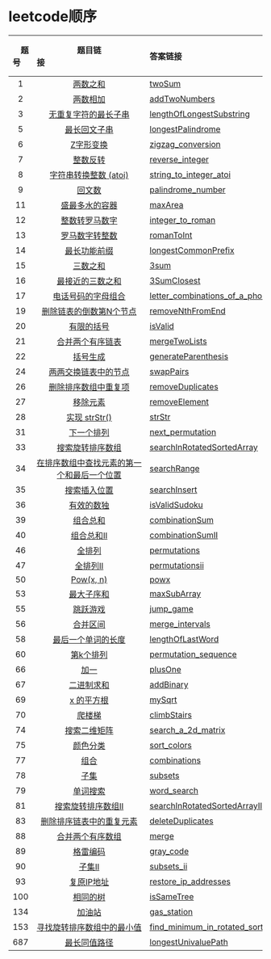 
# leetcode顺序
| &emsp;题号&emsp; | 题目链接&emsp;&emsp;&emsp;&emsp;&emsp;&emsp;&emsp;&emsp;&emsp;&emsp;&emsp;&emsp;| 答案链接&emsp;&emsp;&emsp;&emsp;&emsp;&emsp;&emsp;&emsp;&emsp;&emsp;&emsp;&emsp;| &emsp;难度&emsp; | &emsp;完成度&emsp;  |
| :--: | :--: | :----------------------------------------------------------- | :-----------------------------------------------------------  | :------: |
|  1| [两数之和](https://leetcode-cn.com/problems/two-sum/) | [twoSum](./array/leetcode/easy/twoSum.h) | <font color=green>easy</font> | ✅ |
|  2| [两数相加](https://leetcode-cn.com/problems/add-two-numbers/) | [addTwoNumbers](./linkedList/leetcode/medium/addTwoNumbers.h) | <font color=orange> medium </font> | ✅ |
|  3| [无重复字符的最长子串](https://leetcode-cn.com/problems/longest-substring-without-repeating-characters/) | [lengthOfLongestSubstring](./string/leetcode/medium/lengthOfLongestSubstring.h) | <font color=orange> medium </font> | ✅ |
|  5| [最长回文子串](https://leetcode-cn.com/problems/longest-palindromic-substring/) | [longestPalindrome](./string/leetcode/medium/longestPalindrome.h) | <font color=orange> medium </font>| ✅ |
|  6| [Z字形变换](https://leetcode-cn.com/problems/zigzag-conversion/) | [zigzag_conversion](./string/leetcode/medium/zigzag_conversion.h) | <font color=orange> medium </font>| ✅ |
|  7| [整数反转](https://leetcode-cn.com/problems/reverse-integer/) | [reverse_integer](./other/leetcode/easy/reverse_integer.h) | <font color=green>easy</font> | ✅ |
|  8| [字符串转换整数 (atoi)](https://leetcode-cn.com/problems/string-to-integer-atoi/) | [string_to_integer_atoi](./string/leetcode/medium/string_to_integer_atoi.h) | <font color=orange> medium </font> | ✅ |
|  9| [回文数](https://leetcode-cn.com/problems/palindrome-number/) | [palindrome_number](./other/leetcode/easy/palindrome_number.h) | <font color=green>easy</font> | ✅ |
|  11  | [盛最多水的容器](https://leetcode-cn.com/problems/container-with-most-water/) | [maxArea](./array/leetcode/maxArea.h) | <font color=orange> medium </font> | ✅ |
|  12  | [整数转罗马数字](https://leetcode-cn.com/problems/integer-to-roman/) | [integer_to_roman](./string/leetcode/medium/integer_to_roman.h) | <font color=orange> medium </font> | ✅ |
|  13| [罗马数字转整数](https://leetcode-cn.com/problems/roman-to-integer/) | [romanToInt](./string/leetcode/easy/romanToInt.h) | <font color=green>easy</font> | ✅ |
|  14| [最长功能前缀](https://leetcode-cn.com/problems/longest-common-prefix/) | [longestCommonPrefix](./string/leetcode/easy/longestCommonPrefix.h) | <font color=green>easy</font> | ✅ |
|  15  | [三数之和](https://leetcode-cn.com/problems/3sum/) | [3sum](./array/leetcode/medium/3sum.h) | <font color=orange> medium </font> | ✅ |
|  16  | [最接近的三数之和](https://leetcode-cn.com/problems/3sum-closest) | [3SumClosest](./array/leetcode/medium/3SumClosest.h) | <font color=orange> medium </font> | ✅ |
|  17  | [电话号码的字母组合](https://leetcode-cn.com/problems/letter-combinations-of-a-phone-number/) | [letter_combinations_of_a_phone_number](./backtracking/leetcode/medium/letter_combinations_of_a_phone_number.h) | <font color=orange> medium </font> | ✅ |
|  19  | [		删除链表的倒数第N个节点](https://leetcode-cn.com/problems/remove-nth-node-from-end-of-list)| [removeNthFromEnd](./linkedList/leetcode/removeNthFromEnd.h) | <font color=orange> medium </font>| ✅ |
|  20   | [有限的括号](https://leetcode-cn.com/problems/valid-parentheses/)| [isValid](./stack+queue/leetcode/easy/isValid.h) | <font color=green>easy</font> | ✅ |
|  21   | [合并两个有序链表](https://leetcode-cn.com/problems/merge-two-sorted-lists)| [mergeTwoLists](./linkedList/leetcode/easy/mergeTwoLists.h) | <font color=green>easy</font>  | ✅  |
|  22   | [括号生成](https://leetcode-cn.com/problems/generate-parentheses/)| [generateParenthesis](./recursion/leetcode/medium/generateParenthesis.h) | <font color=orange> medium </font> | ✅ |
|  24   | [两两交换链表中的节点](https://leetcode-cn.com/problems/swap-nodes-in-pairs)| [swapPairs](./linkedList/leetcode/medium/swapPairs.h) | <font color=orange> medium </font> | ✅ |
|  26  | [删除排序数组中重复项](https://leetcode-cn.com/problems/remove-duplicates-from-sorted-array/) | [removeDuplicates](./array/leetcode/easy/removeDuplicates.h)  | <font color=green>easy</font> | ✅ |
|  27  | [移除元素](https://leetcode-cn.com/problems/remove-element/submissions/) | [removeElement](./array/leetcode/easy/removeElement.h)  | <font color=green>easy</font> | ✅ |
|  28| [实现 strStr()](https://leetcode-cn.com/problems/implement-strstr/) | [strStr](./string/leetcode/easy/strStr.h) | <font color=green>easy</font> | ✅ |
|  31| [下一个排列](https://leetcode-cn.com/problems/next-permutation/) | [next_permutation](./other/leetcode/medium/next_permutation.h) | <font color=orange> medium </font>| ✅ |
|  33   | [搜索旋转排序数组](https://leetcode-cn.com/problems/search-in-rotated-sorted-array)| [searchInRotatedSortedArray](./bsearch/leetcode/medium/searchInRotatedSortedArray.h) |  <font color=orange> medium </font> | ✅|
|  34   | [在排序数组中查找元素的第一个和最后一个位置](https://leetcode-cn.com/problems/find-first-and-last-position-of-element-in-sorted-array/)| [searchRange](./bsearch/leetcode/medium/searchRange.h) |  <font color=orange> medium </font> | ✅|
|  35  | [搜索插入位置](https://leetcode-cn.com/problems/search-insert-position/) | [searchInsert](./array/leetcode/easy/searchInsert.h)  | <font color=green>easy</font> | ✅ |
|  36   | [有效的数独](https://leetcode-cn.com/problems/valid-sudoku/)| [isValidSudoku](./other/leetcode/medium/isValidSudoku.h) |  <font color=orange> medium </font> | ✅|
|  39   | [组合总和](https://leetcode-cn.com/problems/combination-sum/)| [combinationSum](./backtracking/leetcode/medium/combinationSum.h) |  <font color=orange> medium </font> | ✅|
|  40   | [组合总和II](https://leetcode-cn.com/problems/combination-sum-ii/)| [combinationSumII](./backtracking/leetcode/medium/combinationSumII.h) |  <font color=orange> medium </font> | ✅|
|  46   | [全排列](https://leetcode-cn.com/problems/permutations/)| [permutations](./backtracking/leetcode/medium/permutations.h) |  <font color=orange> medium </font> | ✅|
|  47   | [全排列II](https://leetcode-cn.com/problems/permutations-ii/)| [permutationsii](./backtracking/leetcode/medium/permutationsii.h) |  <font color=orange> medium </font> | ✅|
|  50 | [Pow(x, n)](https://leetcode-cn.com/problems/powx-n/solution/powx-n-by-leetcode/) | [powx](./bsearch/leetcode/medium/powx.h) | <font color=orange> medium </font> | ✅ |
|  53  | [最大子序和](https://leetcode-cn.com/problems/maximum-subarray/) | [maxSubArray](./array/leetcode/easy/maxSubArray.h)  | <font color=green>easy</font> | ✅ |
|  55  | [跳跃游戏](https://leetcode-cn.com/problems/jump-game/) | [jump_game](./greed/leetcode/medium/jump_game.h) | <font color=orange> medium </font>  | ✅ |
|  56  | [合并区间](https://leetcode-cn.com/problems/merge-intervals/) | [merge_intervals](./sort/leetcode/merge_intervals.h) | <font color=orange> medium </font> | ✅ |
|  58| [最后一个单词的长度](https://leetcode-cn.com/problems/length-of-last-word) | [lengthOfLastWord](./string/leetcode/easy/lengthOfLastWord.h) | <font color=green>easy</font> | ✅ |
|  60   | [第k个排列](https://leetcode-cn.com/problems/permutation-sequence/)| [permutation_sequence](./backtracking/leetcode/medium/permutation_sequence.h) |  <font color=orange> medium </font> | ✅|
|  66  | [加一](https://leetcode-cn.com/problems/plus-one/) | [plusOne](./array/leetcode/easy/plusOne.h) | <font color=green>easy</font> | ✅ |
|  67  | [二进制求和](https://leetcode-cn.com/problems/add-binary/) | [addBinary](./array/leetcode/easy/addBinary.h) | <font color=green>easy</font> | ✅ |
|  69   | [x 的平方根](https://leetcode-cn.com/problems/sqrtx/%E2%80%A8)| [mySqrt](./bsearch/leetcode/mySqrt.h) | <font color=green>easy</font> | ✅ |
|  70   | [爬楼梯](https://leetcode-cn.com/problems/climbing-stairs/)| [climbStairs](./dp/leetcode/easy/climbStairs.h) | <font color=green>easy</font> | ✅ |
|  74 | [搜索二维矩阵](https://leetcode-cn.com/problems/search-a-2d-matrix/) | [search_a_2d_matrix](./bsearch/leetcode/medium/search_a_2d_matrix.h) | <font color=orange> medium </font> | ✅ |
|  75  | [颜色分类](https://leetcode-cn.com/problems/sort-colors/) | [sort_colors](./sort/leetcode/sort_colors.h) | <font color=orange> medium </font> | ✅ |
|  77   | [组合](https://leetcode-cn.com/problems/combinations/)| [combinations](./backtracking/leetcode/medium/combinations.h) |  <font color=orange> medium </font> | ✅|
|  78   | [子集](https://leetcode-cn.com/problems/subsets/)| [subsets](./backtracking/leetcode/medium/subsets.h) |  <font color=orange> medium </font> | ✅|
|  79   | [单词搜索](https://leetcode-cn.com/problems/word-search/)| [word_search](./backtracking/leetcode/medium/word_search.h) |  <font color=orange> medium </font> | ✅|
|  81 | [搜索旋转排序数组II](https://leetcode-cn.com/problems/search-in-rotated-sorted-array-ii/) | [searchInRotatedSortedArrayII](./bsearch/leetcode/medium/searchInRotatedSortedArrayII.h) | <font color=orange> medium </font> | ✅ |
|  83   | [删除排序链表中的重复元素](https://leetcode-cn.com/problems/remove-duplicates-from-sorted-list/)| [deleteDuplicates](./linkedList/leetcode/easy/deleteDuplicates.h) | <font color=green>easy</font> | ✅  |
|  88  | [合并两个有序数组](https://leetcode-cn.com/problems/merge-sorted-array/) | [merge](./array/leetcode/easy/merge.h) | <font color=green>easy</font> | ✅ |
|  89   | [格雷编码](https://leetcode-cn.com/problems/gray-code/)| [gray_code](./backtracking/leetcode/medium/gray_code.h) |  <font color=orange> medium </font> | ✅|
|  90   | [子集II](https://leetcode-cn.com/problems/subsets-ii)| [subsets_ii](./backtracking/leetcode/medium/subsets_ii.h) |  <font color=orange> medium </font> | ✅|
|  93   | [复原IP地址](https://leetcode-cn.com/problems/restore-ip-addresses)| [restore_ip_addresses](./backtracking/leetcode/medium/restore_ip_addresses.h) |  <font color=orange> medium </font> | ✅|
|  100  | [相同的树](https://leetcode-cn.com/problems/same-tree/) | [isSameTree](./tree/leetcode/easy/isSameTree.h) | <font color=green>easy</font> | ✅ |
|  134  | [加油站](https://leetcode-cn.com/problems/gas-station/) | [gas_station](./greed/leetcode/medium/gas_station.h) | <font color=orange> medium </font>  | ✅ |
|  153 | [寻找旋转排序数组中的最小值](https://leetcode-cn.com/problems/find-minimum-in-rotated-sorted-array/) | [find_minimum_in_rotated_sorted_array](./bsearch/leetcode/medium/find_minimum_in_rotated_sorted_array.h) | <font color=orange> medium </font> | ✅ |
|  687   | [最长同值路径](https://leetcode-cn.com/problems/longest-univalue-path/)| [longestUnivaluePath](./recursion/leetcode/medium/longestUnivaluePath.h) | <font color=green>easy</font> | ✅ |